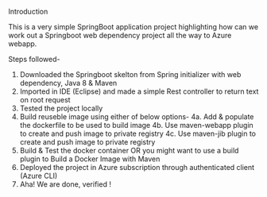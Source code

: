 Introduction

This is a very simple SpringBoot application project highlighting how can we work out a Springboot web dependency project all the way to Azure webapp.

Steps followed-

1. Downloaded the Springboot skelton from Spring initializer with web dependency, Java 8 & Maven
2. Imported in IDE (Eclipse) and made a simple Rest controller to return text on root request
3. Tested the project locally
4. Build reuseble image using either of below options-
4a. Add & populate the dockerfile to be used to build image
4b. Use maven-webapp plugin to create and push image to private registry
4c. Use maven-jib plugin to create and push image to private registry
5. Build & Test the docker container OR you might want to use a build plugin to Build a Docker Image with Maven
6. Deployed the project in Azure subscription through authenticated client (Azure CLI)
7. Aha! We are done, verified !
